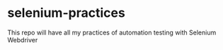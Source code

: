 # selenium-practices
This repo will have all my practices of automation testing with Selenium Webdriver
